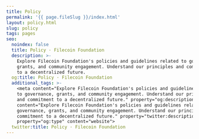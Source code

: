 ```yaml
---
title: Policy
permalink: '{{ page.fileSlug }}/index.html'
layout: policy.html
slug: policy
tags: pages
seo:
  noindex: false
  title: Policy · Filecoin Foundation
  description: >-
    Explore Filecoin Foundation's policies and guidelines related to governance,
    grants, and community engagement. Understand our principles and commitment
    to a decentralized future.
  og:title: Policy · Filecoin Foundation
  additional_tags: >-
    <meta content="Explore Filecoin Foundation's policies and guidelines related
    to governance, grants, and community engagement. Understand our principles
    and commitment to a decentralized future." property="og:description"><meta
    content="Explore Filecoin Foundation's policies and guidelines related to
    governance, grants, and community engagement. Understand our principles and
    commitment to a decentralized future." property="twitter:description"><meta
    property="og:type" content="website">
  twitter:title: Policy · Filecoin Foundation
---
```



